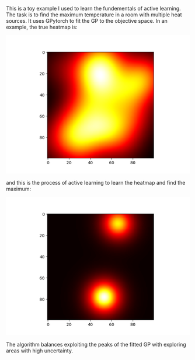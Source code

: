 This is a toy example I used to learn the fundementals of active learning. The task is to find the maximum temperature in a room with multiple heat sources. It uses GPytorch to fit the GP to the objective space. In an example, the true heatmap is:

![Alt Text](True_heatmap.png)

and this is the process of active learning to learn the heatmap and find the maximum:

![Alt Text](heatmap_animation.gif) 

The algorithm balances exploiting the peaks of the fitted GP with exploring areas with high uncertainty.
